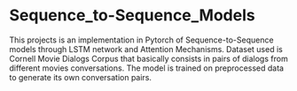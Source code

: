 # Sequence_to-Sequence_Models
This projects is an implementation in Pytorch of Sequence-to-Sequence models through LSTM network and Attention Mechanisms. Dataset used is Cornell Movie Dialogs Corpus that basically consists in pairs of dialogs from different movies conversations. The model is trained on preprocessed data to generate its own conversation pairs.
